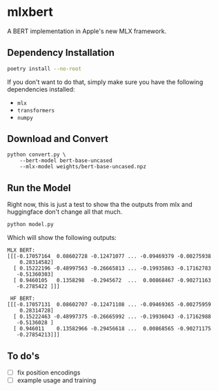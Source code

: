 # mlxbert

A BERT implementation in Apple's new MLX framework.

## Dependency Installation

```sh
poetry install --no-root
```

If you don't want to do that, simply make sure you have the following dependencies installed:

- `mlx`
- `transformers`
- `numpy`

## Download and Convert

```
python convert.py \
    --bert-model bert-base-uncased
    --mlx-model weights/bert-base-uncased.npz
```

## Run the Model

Right now, this is just a test to show tha the outputs from mlx and huggingface don't change all that much.

```sh
python model.py
```

Which will show the following outputs:
```
MLX BERT:
[[[-0.17057164  0.08602728 -0.12471077 ... -0.09469379 -0.00275938
    0.28314582]
  [ 0.15222196 -0.48997563 -0.26665813 ... -0.19935863 -0.17162783
   -0.51360303]
  [ 0.9460105   0.1358298  -0.2945672  ...  0.00868467 -0.90271163
   -0.2785422 ]]]

 HF BERT:
[[[-0.17057131  0.08602707 -0.12471108 ... -0.09469365 -0.00275959
    0.28314728]
  [ 0.15222463 -0.48997375 -0.26665992 ... -0.19936043 -0.17162988
   -0.5136028 ]
  [ 0.946011    0.13582966 -0.29456618 ...  0.00868565 -0.90271175
   -0.27854213]]]
```

## To do's

- [ ] fix position encodings
- [ ] example usage and training